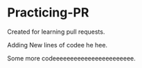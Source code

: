 # Practicing-PR

Created for learning pull requests.

Adding New lines of codee he hee.

Some more codeeeeeeeeeeeeeeeeeeeeeee.
